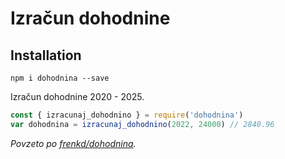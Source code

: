 # Izračun dohodnine

## Installation

    npm i dohodnina --save

Izračun dohodnine 2020 - 2025.

```javascript
const { izracunaj_dohodnino } = require('dohodnina')
var dohodnina = izracunaj_dohodnino(2022, 24000) // 2840.96
```

*Povzeto po [frenkd/dohodnina][based-on-url].*

[based-on-url]: https://github.com/frenkd/dohodnina
